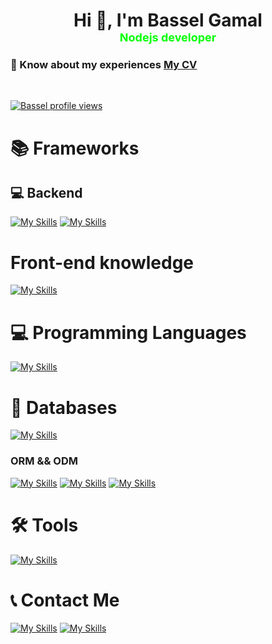 <h1 align="center">Hi 👋, I'm Bassel Gamal <br/>
<font size="4" color='lime'>Nodejs developer </font>
 </h1>
 <h3>
 📄 Know about my experiences 
 <a href="https://drive.google.com/file/d/19RjycYeZDgQsQ-iI86niQ74n7gysEJTv/view?usp=drive_link" rel="nofollow">My CV</a>
 </h3>

<br/>

[![Bassel profile views](https://u8views.com/api/v1/github/profiles/86688370/views/day-week-month-total-count.svg)](https://u8views.com/github/DevBassel)
<br/>



# 📚 Frameworks
## 💻 Backend 
[![My Skills](https://skillicons.dev/icons?i=nodejs,expressjs,nestjs,firebase,jest,nginx,redis,rabbitmq&theme=dark)](https://skillicons.dev)
[![My Skills](https://camo.githubusercontent.com/e3aef779877ecfad97fc1e213d3c449a685e6766c0c7fdca210802d4a1f59302/68747470733a2f2f696d672e736869656c64732e696f2f62616467652f536f636b65742e696f2d626c61636b3f7374796c653d666f722d7468652d6261646765266c6f676f3d736f636b65742e696f266261646765436f6c6f723d303130313031)]()
<br/>

# Front-end knowledge 
[![My Skills](https://skillicons.dev/icons?i=react,nextjs,mui,tailwind,html,vite,css&theme=dark)](https://skillicons.dev)

# 💻 Programming Languages

[![My Skills](https://skillicons.dev/icons?i=javascript,typescript&theme=dark)](https://skillicons.dev)

# 💾 Databases

[![My Skills](https://skillicons.dev/icons?i=mysql,postgres,mongodb&theme=dark)](https://skillicons.dev)

### ORM && ODM
 [![My Skills](https://skillicons.dev/icons?i=prisma,sequelize&theme=dark)](https://skillicons.dev)
 [![My Skills](https://img.shields.io/badge/TypeOrm-grey?style=for-the-badge&logo=typeorm&logoColor=white)]()
 [![My Skills](https://img.shields.io/badge/mongoose-red?style=for-the-badge&logo=mongoose&logoColor=white)]()


# 🛠 Tools

 [![My Skills](https://skillicons.dev/icons?i=npm,pnpm,postman,docker,git,github,vscode,webpack&theme=dark)](https://skillicons.dev)

# 📞 Contact Me

 [![My Skills](https://skillicons.dev/icons?i=linkedin&theme=dark)](https://www.linkedin.com/in/devbasselgamal/)
 [![My Skills](https://skillicons.dev/icons?i=gmail&theme=dark)](mailto:dev.bassel.js@gmail.com)

#

